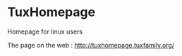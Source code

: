 TuxHomepage
===========

Homepage for linux users

The page on the web : http://tuxhomepage.tuxfamily.org/